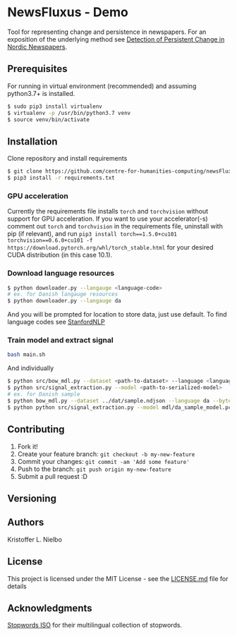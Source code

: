 # NewsFluxus - Demo #

Tool for representing change and persistence in newspapers. For an exposition of the underlying method see [Detection of Persistent Change in Nordic Newspapers](https://centre-for-humanities-computing.github.io/Nordic-Digital-Humanities-Laboratory/portfolio/news_c19_method/).

## Prerequisites

For running in virtual environment (recommended) and assuming python3.7+ is installed.

```bash
$ sudo pip3 install virtualenv
$ virtualenv -p /usr/bin/python3.7 venv
$ source venv/bin/activate
```

## Installation

Clone repository and install requirements

```bash
$ git clone https://github.com/centre-for-humanities-computing/newsFluxus.git
$ pip3 install -r requirements.txt
```
### GPU acceleration

Currently the requirements file installs `torch` and `torchvision` without support for GPU acceleration. If you want to use your accelerator(-s) comment out `torch` and `torchvision` in the requirements file, uninstall with pip (if relevant), and run `pip3 install torch==1.5.0+cu101 torchvision==0.6.0+cu101 -f https://download.pytorch.org/whl/torch_stable.html` for your desired CUDA distribution (in this case 10.1).


### Download language resources
```bash
$ python downloader.py --langauge <language-code>
# ex. for Danish langauge resources
$ python downloader.py --langauge da
```
And you will be prompted for location to store data, just use default. To find language codes see [StanfordNLP](https://stanfordnlp.github.io/stanfordnlp/models.html#human-languages-supported-by-stanfordnlp)

### Train model and extract signal
```bash
bash main.sh
```

And individually

```bash
$ python src/bow_mdl.py --dataset <path-to-dataset> --language <language-code> --bytestore <frequency-of-backup> --sourcename <name-of-dataset> --estimate "<start stop step>" --verbose <frequency-of-log>
$ python src/signal_extraction.py --model <path-to-serialized-model>
# ex. for Danish sample
$ python bow_mdl.py --dataset ../dat/sample.ndjson --language da --bytestore 100 --estimate "20 50 10" --sourcename sample --verbose 100
$ python python src/signal_extraction.py --model mdl/da_sample_model.pcl
```

## Contributing

1. Fork it!
2. Create your feature branch: `git checkout -b my-new-feature`
3. Commit your changes: `git commit -am 'Add some feature'`
4. Push to the branch: `git push origin my-new-feature`
5. Submit a pull request :D

## Versioning


## Authors
Kristoffer L. Nielbo

## License

This project is licensed under the MIT License - see the [LICENSE.md](LICENSE.md) file for details

## Acknowledgments
[Stopwords ISO](https://github.com/stopwords-iso) for their multilingual collection of stopwords. 
